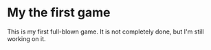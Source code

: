 # My the first game
 This is my first full-blown game.
 It is not completely done, but I'm still working on it.
